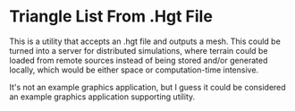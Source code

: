 # Triangle List From .Hgt File



This is a utility that accepts an .hgt file and outputs a mesh.  This could be turned into a server for distributed simulations, where terrain could be loaded from remote sources instead of being stored and/or generated locally, which would be either space or computation-time intensive.


It's not an example graphics application, but I guess it could be considered an example graphics application supporting utility.

